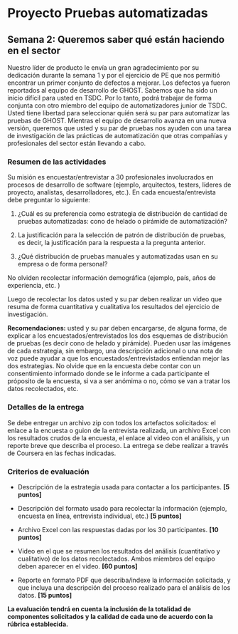 
# Proyecto Pruebas automatizadas

## Semana 2: Queremos saber qué están haciendo en el sector

Nuestro líder de producto le envía un gran agradecimiento por su dedicación durante la semana 1 y por el ejercicio de PE que nos permitió encontrar un primer conjunto de defectos a mejorar. Los defectos ya fueron reportados al equipo de desarrollo de GHOST. Sabemos que ha sido un inicio difícil para usted en TSDC. Por lo tanto, podrá trabajar de forma conjunta con otro miembro del equipo de automatizadores junior de TSDC. Usted tiene libertad para seleccionar quién será su par para automatizar las pruebas de GHOST. Mientras el equipo de desarrollo avanza en una nueva versión, queremos que usted y su par de pruebas nos ayuden con una tarea de investigación de las prácticas de automatización que otras compañías y profesionales del sector están llevando a cabo.  

### Resumen de las actividades

Su misión es encuestar/entrevistar a 30 profesionales involucrados en procesos de desarrollo de software (ejemplo, arquitectos, testers, líderes de proyecto, analistas, desarrolladores, etc.). En cada encuesta/entrevista debe preguntar lo siguiente:


1. ¿Cuál es su preferencia como estrategia de distribución de cantidad de pruebas automatizadas: cono de helado o pirámide de automatización?

2. La justificación para la selección de patrón de distribución de pruebas, es decir, la justificación para la respuesta a la pregunta anterior.

3. ¿Qué distribución de pruebas manuales y automatizadas usan en su empresa o de forma personal?

No olviden recolectar información demográfica (ejemplo, país, años de experiencia, etc. )

Luego de recolectar los datos usted y su par deben realizar un video que resuma de forma cuantitativa y cualitativa los resultados del ejercicio de investigación.  



**Recomendaciones:** usted y su par deben encargarse, de alguna forma, de explicar a los encuestados/entrevistados los dos esquemas de distribución de pruebas (es decir cono de helado y pirámide). Pueden usar las imágenes de cada estrategia, sin embargo, una descripción adicional o una nota de voz puede ayudar a que los encuestados/entrevistados entiendan mejor las dos estrategias.  No olvide que en la encuesta debe contar con un consentimiento informado donde se le informe a cada participante el próposito de la encuesta, si va a ser anómima o no, cómo se van a tratar los datos recolectados, etc.



### Detalles de la entrega
Se debe entregar un archivo zip con todos los artefactos solicitados: el enlace a la encuesta o guion de la entrevista realizada, un archivo Excel con los resultados crudos de la encuesta, el enlace al video con el análisis, y un reporte breve que describa el proceso.  La entrega se debe realizar a través de Coursera en las fechas indicadas.


### Criterios de evaluación


- Descripción de la estrategia usada para contactar a los participantes. **[5 puntos]**

- Descripción del formato usado para recolectar la información (ejemplo, encuesta en línea, entrevista individual, etc.) **[5 puntos]**

- Archivo Excel con las respuestas dadas por los 30 participantes. **[10 puntos]**

- Video en el que se resumen los resultados del análisis (cuantitativo y cualitativo) de los datos recolectados. Ambos miembros del equipo deben aparecer en el video. **[60 puntos]**

- Reporte en formato PDF que describa/indexe la información solicitada, y que incluya una descripción del proceso realizado para el análisis  de los datos. **[15 puntos]**


**La evaluación tendrá en cuenta la inclusión de la totalidad de componentes solicitados y la calidad de cada uno de acuerdo con la rúbrica establecida.**
